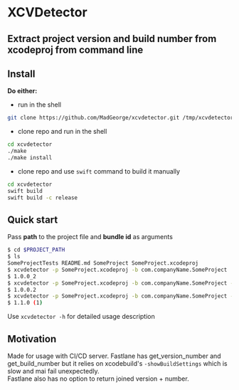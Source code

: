
# XCVDetector

## Extract project version and build number from xcodeproj from command line


## Install

**Do either:**   

- run in the shell   
```bash
git clone https://github.com/MadGeorge/xcvdetector.git /tmp/xcvdetector && /tmp/xcvdetector/make && /tmp/xcvdetector/make install && rm -rf /tmp/xcvdetector
```

- clone repo and run in the shell   
```bash
cd xcvdetector
./make
./make install
```

- clone repo and use `swift` command to build it manually
```bash
cd xcvdetector
swift build
swift build -c release
```


## Quick start  
Pass **path** to the project file and **bundle id** as arguments

```bash
$ cd $PROJECT_PATH
$ ls
SomeProjectTests README.md SomeProject SomeProject.xcodeproj
$ xcvdetector -p SomeProject.xcodeproj -b com.companyName.SomeProject
$ 1.0.0_2
$ xcvdetector -p SomeProject.xcodeproj -b com.companyName.SomeProject -f dot
$ 1.0.0.2
$ xcvdetector -p SomeProject.xcodeproj -b com.companyName.SomeProject -f brackets
$ 1.1.0 (1)
```

Use `xcvdetector -h` for detailed usage description 

## Motivation

Made for usage with CI/CD server.  Fastlane has get_version_number and get_build_number but it relies on xcodebuild's  `-showBuildSettings` which is slow and mai fail unexpectedly.   
Fastlane also has no option to return joined version + number.
